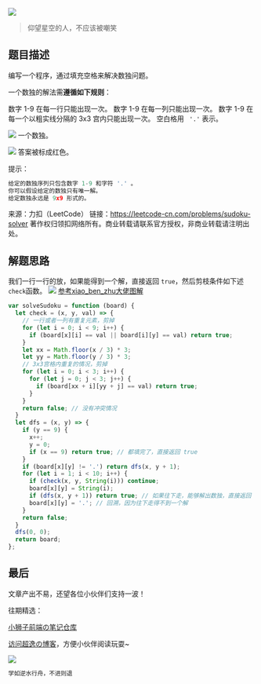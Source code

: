 ![](https://imgconvert.csdnimg.cn/aHR0cHM6Ly9jZG4uanNkZWxpdnIubmV0L2doL2Nob2NvbGF0ZTE5OTkvY2RuL2ltZy8yMDIwMDgyODE0NTUyMS5qcGc?x-oss-process=image/format,png)
>仰望星空的人，不应该被嘲笑

## 题目描述
编写一个程序，通过填充空格来解决数独问题。

一个数独的解法需**遵循如下规则**：

数字 1-9 在每一行只能出现一次。
数字 1-9 在每一列只能出现一次。
数字 1-9 在每一个以粗实线分隔的 3x3 宫内只能出现一次。
空白格用 ` '.'` 表示。

![](https://img-blog.csdnimg.cn/20200918210104188.png#pic_center)
一个数独。

![](https://img-blog.csdnimg.cn/20200918210117678.png#pic_center)
答案被标成红色。

提示：

```javascript
给定的数独序列只包含数字 1-9 和字符 '.' 。
你可以假设给定的数独只有唯一解。
给定数独永远是 9x9 形式的。
```



来源：力扣（LeetCode）
链接：https://leetcode-cn.com/problems/sudoku-solver
著作权归领扣网络所有。商业转载请联系官方授权，非商业转载请注明出处。

## 解题思路
我们一行一行的放，如果能得到一个解，直接返回 `true`，然后剪枝条件如下述 `check`函数。
![](https://img-blog.csdnimg.cn/2020091821412881.png?x-oss-process=image/watermark,type_ZmFuZ3poZW5naGVpdGk,shadow_10,text_aHR0cHM6Ly9ibG9nLmNzZG4ubmV0L3dlaXhpbl80MjQyOTcxOA==,size_16,color_FFFFFF,t_70#pic_center)
<a href="https://leetcode-cn.com/problems/sudoku-solver/solution/shou-hua-tu-jie-jie-shu-du-hui-su-suan-fa-sudoku-s/">参考xiao_ben_zhu大佬图解</a>

```javascript
var solveSudoku = function (board) {
  let check = (x, y, val) => {
    // 一行或者一列有重复元素，剪掉
    for (let i = 0; i < 9; i++) {
      if (board[x][i] == val || board[i][y] == val) return true;
    }
    let xx = Math.floor(x / 3) * 3;
    let yy = Math.floor(y / 3) * 3;
    // 3x3宫格内重复的情况，剪掉
    for (let i = 0; i < 3; i++) {
      for (let j = 0; j < 3; j++) {
        if (board[xx + i][yy + j] == val) return true;
      }
    }
    return false; // 没有冲突情况
  }
  let dfs = (x, y) => {
    if (y == 9) {
      x++;
      y = 0;
      if (x == 9) return true; // 都填完了，直接返回 true
    }
    if (board[x][y] != '.') return dfs(x, y + 1);
    for (let i = 1; i < 10; i++) {
      if (check(x, y, String(i))) continue;
      board[x][y] = String(i);
      if (dfs(x, y + 1)) return true; // 如果往下走，能够解出数独，直接返回 true
      board[x][y] = '.'; // 回溯，因为往下走得不到一个解
    }
    return false;
  }
  dfs(0, 0);
  return board;
};
```








## 最后
文章产出不易，还望各位小伙伴们支持一波！

往期精选：

<a href="https://github.com/Chocolate1999/Front-end-learning-to-organize-notes">小狮子前端の笔记仓库</a>

<a href="https://yangchaoyi.vip/">访问超逸の博客</a>，方便小伙伴阅读玩耍~

![](https://img-blog.csdnimg.cn/2020090211491121.png#pic_center)

```javascript
学如逆水行舟，不进则退
```


